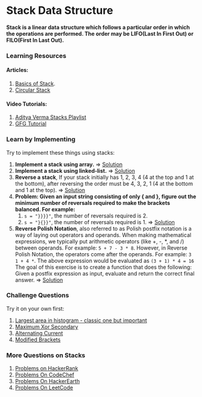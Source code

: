 # Stack Data Structure

**Stack is a linear data structure which follows a particular order in which the operations are performed. The order may be LIFO(Last In First Out) or FILO(First In Last Out).**


### Learning Resources

#### Articles:
1. [Basics of Stack](https://www.hackerearth.com/practice/data-structures/stacks/basics-of-stacks/tutorial/).
2. [Circular Stack](https://www.c-sharpcorner.com/UploadFile/6f0898/the-circular-stack-an-advance-in-data-structure/)


#### Video Tutorials:
1. [Aditya Verma Stacks Playlist](https://www.youtube.com/watch?v=P1bAPZg5uaE&list=PL_z_8CaSLPWdeOezg68SKkeLN4-T_jNHd)
2. [GFG Tutorial](https://www.youtube.com/watch?v=vZEuSFXSMDI&list=PLqM7alHXFySF7Lap-wi5qlaD8OEBx9RMV)


### Learn by Implementing
Try to implement these things using stacks:
1. **Implement a stack using array.** => [Solution](https://www.geeksforgeeks.org/stack-data-structure-introduction-program/)
2. **Implement a stack using linked-list.** => [Solution](https://www.geeksforgeeks.org/stack-data-structure-introduction-program/)
3. **Reverse a stack**, If your stack initially has 1, 2, 3, 4 (4 at the top and 1 at the bottom), after reversing the order must be 4, 3, 2, 1 (4 at the bottom and 1 at the top). => [Solution](https://discuss.codechef.com/t/reverse-a-stack-using/13596)
4. **Problem: Given an input string consisting of only { and }, figure out the minimum number of reversals required to make the brackets balanced. For example:**
    1. `s = "}}}}"`, the number of reversals required is 2.
    2. `s = "}{}}"`, the number of reversals required is 1.
=> [Solution](https://www.geeksforgeeks.org/minimum-number-of-bracket-reversals-needed-to-make-an-expression-balanced/)
5. **Reverse Polish Notation**, also referred to as Polish postfix notation is a way of laying out operators and operands. When making mathematical expressions, we typically put arithmetic operators (like +, -, *, and /) between operands. For example: `5 + 7 - 3 * 8`. However, in Reverse Polish Notation, the operators come after the operands. For example: `3 1 + 4 *`. The above expression would be evaluated as `(3 + 1) * 4 = 16` The goal of this exercise is to create a function that does the following:
Given a postfix expression as input, evaluate and return the correct final answer. => [Solution](https://leetcode.com/problems/evaluate-reverse-polish-notation/discuss/)


### Challenge Questions
Try it on your own first:
1. [Largest area in histogram - classic one but important](https://www.spoj.com/problems/HISTOGRA/)
2. [Maximum Xor Secondary](https://codeforces.com/problemset/problem/281/D)
3. [Alternating Current](https://codeforces.com/contest/343/problem/B)
4. [Modified Brackets](https://codeforces.com/contest/5/problem/C)

### More Questions on Stacks
1. [Problems on HackerRank](https://www.hackerrank.com/domains/data-structures?filters%5Bsubdomains%5D%5B%5D=stacks)
2. [Problems On CodeChef](https://www.codechef.com/tags/problems/stack)
3. [Problems On HackerEarth](https://www.hackerearth.com/practice/data-structures/stacks/basics-of-stacks/practice-problems/)
4. [Problems On LeetCode](https://leetcode.com/tag/stack/)
